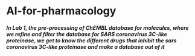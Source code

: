 # AI-for-pharmacology
##### In Lab 1, the pre-processing of ChEMBL database for molecules, where we refine and filter the database for SARS coronavirus 3C-like proteinase, we get to know the different drugs that inhibit the sars coronavirus 3C-like proteinase and make a database out of it
